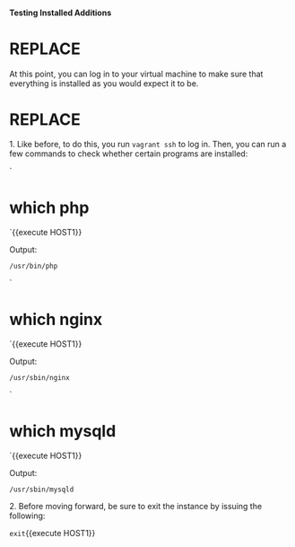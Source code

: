 #### Testing Installed Additions

# REPLACE
At this point, you can log in to your virtual machine to make sure that everything is installed as you would expect it to be.

# REPLACE
1\. Like before, to do this, you run `vagrant ssh` to log in. Then, you can run a few commands to check whether certain programs are installed:

`
# which php
`{{execute HOST1}}

Output:

```
/usr/bin/php
```

`
# which nginx
`{{execute HOST1}}

Output:

```
/usr/sbin/nginx
```

`
# which mysqld
`{{execute HOST1}}

Output:

```
/usr/sbin/mysqld
```

2\. Before moving forward, be sure to exit the instance by issuing the following:

`
exit
`{{execute HOST1}}
